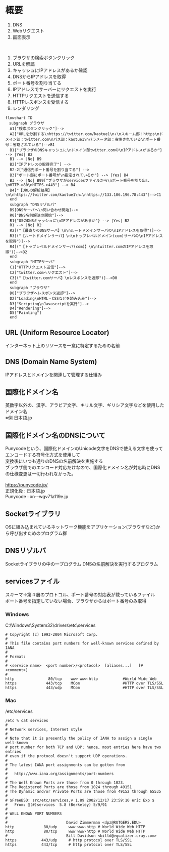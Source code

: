 # 概要
1. DNS
2. Webリクエスト
3. 画面表示

<br>

1. ブラウザの検索ボタンクリック
1. URLを解読
1. キャッシュにIPアドレスがあるか確認
1. DNSからIPアドレスを取得
1. ポート番号を割り当てる
1. IPアドレスでサーバーにリクエストを実行
1. HTTPリクエストを送信する
1. HTTPレスポンスを受信する
1. レンダリング

```mermaid
flowchart TD
　subgraph ブラウザ
  A1["検索ボタンクリック"]-->
  A2["URLを分割する\nhttps://twitter.com/kaotue1\n↓\nスキーム部：https\nドメイン部：twitter.com\nパス部：kaotue1\nパラメータ部：省略されている\nポート番号：省略されている"]-->B1
  B1{"ブラウザのDNSキャッシュに\nドメイン部twitter.comの\nIPアドレスがあるか"} --> |Yes| B2
  B1 --> |No| B9
  B2["IPアドレスの取得完了"] -->
  B2-2["通信先ポート番号を割り当てる"] -->
  B3{"ポート部にポート番号が\n指定されているか"} --> |Yes| B4
  B3 --> |No| B99["ブラウザがservicesファイルから\nポート番号を割り出し\nHTTP->80\nHTTPS->443"] --> B4
  B4["【URLの解析結果】\n\nhttps://twitter.com/kaotue1\n↓\nhttps://133.106.196.78:443"]-->C1
  end
  subgraph "DNSリゾルバ"
  B9[DNSサーバへ\n問い合わせ開始]-->
  R0["DNS名前解決の開始"]-->
  R1{"OSのDNSキャッシュに\nIPアドレスがあるか"} --> |Yes| B2
  R1 --> |No| R2
  R2[("【最寄りのDNSサーバ】\n\nルートドメインサーバの\nIPアドレスを取得")]-->
  R3[("【ルートドメインサーバ】\n\nトップレベルドメイン(com)サーバの\nIPアドレスを取得")]-->
  R4[("【トップレベルドメインサーバ(com)】\n\ntwitter.comのIPアドレスを取得")]-->B2
  end
  subgraph "HTTPサーバ"
  C1["HTTPリクエスト送信"]-->
  C2["twitter.comへリクエスト"]-->
  C3[("【twitter.comサーバ】\nレスポンスを返却")]-->D0
  end
  subgraph "ブラウザ"
  D0["ブラウザへレスポンス返却"]-->
  D2["Loading\nHTML・CSSなどを読み込み"]-->
  D3["Scripting\nJavascriptを実行"]-->
  D4["Rendering"]-->
  D5["Painting"]
  end
```

## URL (Uniform Resource Locator)
インターネット上のリソースを一意に特定するための名前

## DNS (Domain Name System)
IPアドレスとドメインを関連して管理する仕組み

## 国際化ドメイン名
英数字以外の、漢字、アラビア文字、キリル文字、ギリシア文字などを使用したドメイン名<br>
※例 日本語.jp

## 国際化ドメイン名のDNSについて
Punycodeという、国際化ドメインのUnicode文字をDNSで使える文字を使ってエンコードする符号化方式を使用して<br>
変換後にいつも通りのDNSの名前解決を実施する<br>
ブラウザ側でのエンコード対応だけなので、国際化ドメイン名が対応時にDNSの仕様変更は一切行われなかった。<br>
<br>
https://punycode.jp/<br>
正規化後	:	日本語.jp<br>
Punycode	:	xn--wgv71a119e.jp<br>

## Socketライブラリ
OSに組み込まれているネットワーク機能をアプリケーション(ブラウザなど)から呼び出すためのプログラム群

## DNSリゾルバ
Socketライブラリの中の一プログラム
DNSの名前解決を実行するプログラム

## servicesファイル
スキーマ→第４層のプロトコル、ポート番号の対応表が載っているファイル<br>
ポート番号を指定していない場合、ブラウザからはポート番号のみ取得
### Windows
C:\Windows\System32\drivers\etc\services
```console
# Copyright (c) 1993-2004 Microsoft Corp.
#
# This file contains port numbers for well-known services defined by IANA
#
# Format:
#
# <service name>  <port number>/<protocol>  [aliases...]   [#<comment>]
#
http               80/tcp    www www-http           #World Wide Web
https             443/tcp    MCom                   #HTTP over TLS/SSL
https             443/udp    MCom                   #HTTP over TLS/SSL
```
### Mac
/etc/services
```console
/etc % cat services 
#
# Network services, Internet style
#
# Note that it is presently the policy of IANA to assign a single well-known
# port number for both TCP and UDP; hence, most entries here have two entries
# even if the protocol doesn't support UDP operations.
#
# The latest IANA port assignments can be gotten from
#
#	http://www.iana.org/assignments/port-numbers
#
# The Well Known Ports are those from 0 through 1023.
# The Registered Ports are those from 1024 through 49151
# The Dynamic and/or Private Ports are those from 49152 through 65535
#
# $FreeBSD: src/etc/services,v 1.89 2002/12/17 23:59:10 eric Exp $
#	From: @(#)services	5.8 (Berkeley) 5/9/91
#
# WELL KNOWN PORT NUMBERS
#
#                          David Zimmerman <dpz@RUTGERS.EDU>
http             80/udp     www www-http # World Wide Web HTTP
http             80/tcp     www www-http # World Wide Web HTTP
#                          Bill Davidson <billd@equalizer.cray.com>
https           443/udp     # http protocol over TLS/SSL
https           443/tcp     # http protocol over TLS/SSL
```
